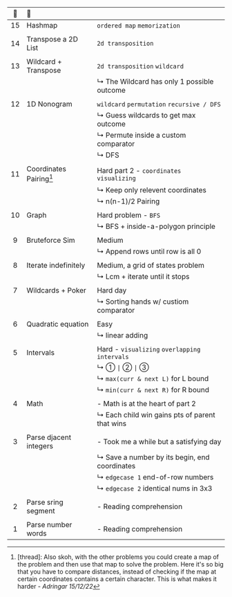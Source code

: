 :christmas_tree:|:santa:|<img src='https://deno.com/images/artwork/HypnoDeno.gif?__frsh_c=dad2' width='15px' /> 
:-: | :- | :-
15  | Hashmap                          | `ordered map` `memorization` 
||
14  | Transpose a 2D List              | `2d transposition` 
||
13  | Wildcard + Transpose             | `2d transposition` `wildcard` 
||| ↳ The Wildcard has only 1 possible outcome
||
12  | 1D Nonogram                      | `wildcard`  `permutation` `recursive / DFS`
||| ↳ Guess wildcards to get max outcome
||| ↳ Permute inside a custom comparator
||| ↳ DFS 
||
11  | Coordinates Pairing[^Grid]              | Hard part 2 - `coordinates` `visualizing`
||| ↳ Keep only relevent coordinates 
||| ↳ n(n-1)/2 Pairing
||
10  | Graph                            | Hard problem - `BFS` 
||| ↳ BFS + inside-a-polygon principle 
||
9   | Bruteforce Sim                   | Medium
||| ↳ Append rows until row is all 0
||
8   | Iterate indefinitely             | Medium, a grid of states problem
||| ↳ Lcm + iterate until it stops 
||
7   | Wildcards + Poker                | Hard day 
||| ↳ Sorting hands w/ custiom comparator
||
6   | Quadratic equation               | Easy
||| ↳ linear adding 
||
5   | Intervals                        | Hard - `visualizing` `overlapping intervals`
||| ↳ ① `\|` ② `\|` ③ 
||| ↳ `max(curr & next L)` for L bound 
||| ↳ `min(curr & next R)` for R bound 
||
4   | Math                             | - Math is at the heart of part 2
||| ↳ Each child win gains pts of parent that wins 
||
3   | Parse djacent integers           | - Took me a while but a satisfying day 
||| ↳ Save a number by its begin, end coordinates
||| ↳ `edgecase 1` end-of-row numbers
||| ↳ `edgecase 2` identical nums in 3x3
||
2   | Parse sring segment              | - Reading comprehension  
||
1   | Parse number words               | - Reading comprehension  

<!------------ FOOTNOTE ------------>

[^Grid]:
    [thread]: Also skoh, with the other problems you could create a map of the problem and then use that map to solve the problem. Here it's so big that you have to compare distances, instead of checking if the map at certain coordinates contains a certain character. This is what makes it harder - _Adringar 15/12/22_

<!-- ![](https://i.imgur.com/xbrhMMC.png) -->

